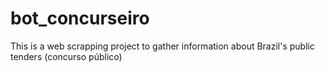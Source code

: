 # bot_concurseiro
This is a web scrapping project to gather information about Brazil's public tenders (concurso público)
